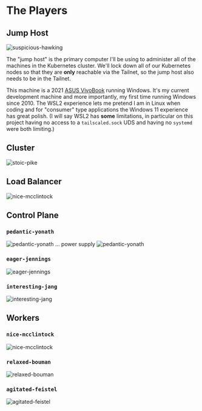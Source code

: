 # The Players

## Jump Host

![suspicious-hawking][1]

The "jump host" is the primary computer I'll be using to administer all of the
machines in the Kubernetes cluster. We'll lock down all of our Kubernetes
nodes so that they are **only** reachable via the Tailnet, so the jump host
also needs to be in the Tailnet.

This machine is a 2021 [ASUS VivoBook][10] running Windows. It's my current
development machine and more importantly, my first time running Windows
since 2010. The WSL2 experience lets me pretend I am in Linux when coding
and for "consumer" type applications the Windows 11 experience has great
polish. (I will say WSL2 has **some** limitations, in particular on this
project having no access to a `tailscaled.sock` UDS and having no `systemd`
were both limiting.)

## Cluster

![stoic-pike][2]

## Load Balancer

![nice-mcclintock][7]

## Control Plane

### `pedantic-yonath`

![pedantic-yonath ... power supply][3]
![pedantic-yonath][4]

### `eager-jennings`

![eager-jennings][5]

### `interesting-jang`

![interesting-jang][6]

## Workers

### `nice-mcclintock`

![nice-mcclintock][7]

### `relaxed-bouman`

![relaxed-bouman][8]

### `agitated-feistel`

![agitated-feistel][9]

[1]: ../_images/suspicious-hawking.jpg
[2]: ../_images/stoic-pike.jpg
[3]: ../_images/pedantic-yonath-power-supply.jpg
[4]: ../_images/pedantic-yonath.jpg
[5]: ../_images/eager-jennings.jpg
[6]: ../_images/interesting-jang.jpg
[7]: ../_images/nice-mcclintock.jpg
[8]: ../_images/relaxed-bouman.jpg
[9]: ../_images/agitated-feistel.png
[10]: https://www.amazon.com/gp/product/B01G1RUQHW/

